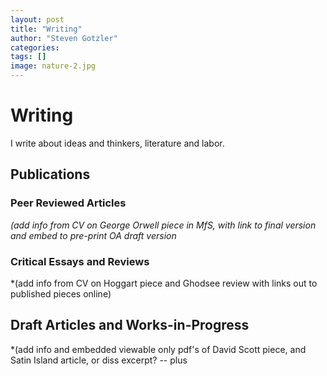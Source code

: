 ```yaml
---
layout: post
title: "Writing"
author: "Steven Gotzler"
categories:
tags: []
image: nature-2.jpg
---
```


# Writing

I write about ideas and thinkers, literature and labor.

## Publications

### Peer Reviewed Articles
*(add info from CV on George Orwell piece in MfS, with link to final version and embed to pre-print OA draft version*
 
### Critical Essays and Reviews
*(add info from CV on Hoggart piece and Ghodsee review with links out to published pieces online)

## Draft Articles and Works-in-Progress
*(add info and embedded viewable only pdf's of David Scott piece, and Satin Island article, or diss excerpt? -- plus 
